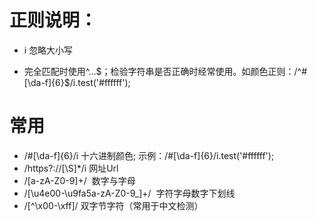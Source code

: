 # 正则说明：

  * i  忽略大小写

  * 完全匹配时使用^...$；检验字符串是否正确时经常使用。如颜色正则：/^#[\da-f]{6}$/i.test('#ffffff');

# 常用
  
  * /#[\da-f]{6}/i 十六进制颜色; 示例：/#[\da-f]{6}/i.test('#ffffff');
  * /https?://[\S]*/i  网址Url
  * /[a-zA-Z0-9]+/  数字与字母
  * /[\u4e00-\u9fa5a-zA-Z0-9_]+/  字符字母数字下划线
  * /[^\x00-\xff]/  双字节字符（常用于中文检测）
  
  
